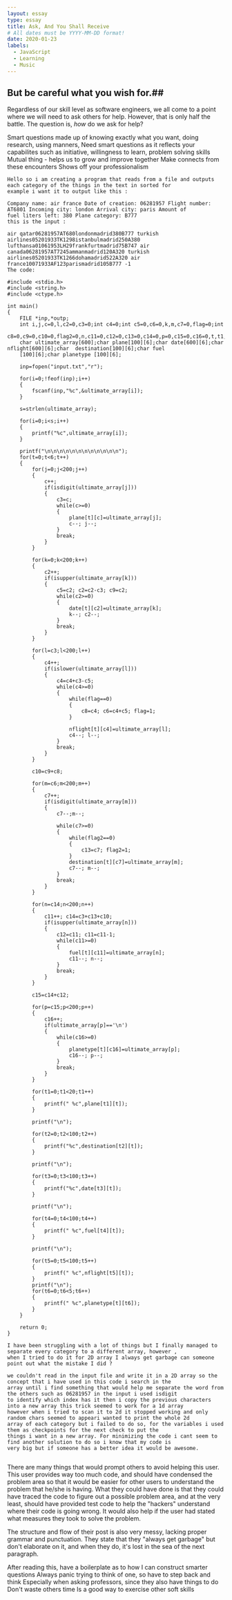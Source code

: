 ```yaml
---
layout: essay
type: essay
title: Ask, And You Shall Receive
# All dates must be YYYY-MM-DD format!
date: 2020-01-23
labels:
  - JavaScript
  - Learning
  - Music
---
```


## But be careful what you wish for.##

Regardless of our skill level as software engineers, we all come to a point where we will need to ask others for help. However, that is only half the battle. The question is, _how_ do we ask for help? 

Smart questions made up of knowing exactly what you want, doing research, using manners, 
Need smart questions as it reflects your capabilites such as initiative, willingness to learn, problem solving skills
Mutual thing - helps us to grow and improve together
Make connects from these encounters
Shows off your professionalism

``` 
Hello so i am creating a program that reads from a file and outputs each category of the things in the text in sorted for 
example i want it to output like this :

Company name: air france Date of creation: 06281957 Flight number: AT6801 Incoming city: london Arrival city: paris Amount of 
fuel liters left: 380 Plane category: B777
this is the input :

air qatar06281957AT680londonmadrid380B777 turkish airlines05201933TK1298istanbulmadrid250A380 
lufthansa01061953LH29frankfurtmadrid75B747 air canada06281957AT7245ammanmadrid120A320 turkish 
airlines05201933TK1266dohamadrid522A320 air france10071933AF123parismadrid105B777 -1
The code:

#include <stdio.h>
#include <string.h>
#include <ctype.h>

int main()
{
    FILE *inp,*outp;
    int i,j,c=0,l,c2=0,c3=0;int c4=0;int c5=0,c6=0,k,m,c7=0,flag=0;int 
    c8=0,c9=0,c10=0,flag2=0,n,c11=0,c12=0,c13=0,c14=0,p=0,c15=0,c16=0,t,t1,t2,t3,t4,t5,t6,t7,s;
    char ultimate_array[600];char plane[100][6];char date[600][6];char nflight[600][6];char  destination[100][6];char fuel 
    [100][6];char planetype [100][6];

    inp=fopen("input.txt","r");

    for(i=0;!feof(inp);i++)
    {
        fscanf(inp,"%c",&ultimate_array[i]);
    }

    s=strlen(ultimate_array);

    for(i=0;i<s;i++)
    {
        printf("%c",ultimate_array[i]);
    }

    printf("\n\n\n\n\n\n\n\n\n\n\n\n");
    for(t=0;t<6;t++)
    {
        for(j=0;j<200;j++)
        {
            c++;
            if(isdigit(ultimate_array[j]))
            {
                c3=c;
                while(c>=0)
                {
                    plane[t][c]=ultimate_array[j];
                    c--; j--;
                }
                break;
            }
        }

        for(k=0;k<200;k++)
        {
            c2++;
            if(isupper(ultimate_array[k]))
            {
                c5=c2; c2=c2-c3; c9=c2;
                while(c2>=0)
                {
                    date[t][c2]=ultimate_array[k];
                    k--; c2--;
                }
                break;
            }
        }

        for(l=c3;l<200;l++)
        {
            c4++;
            if(islower(ultimate_array[l]))
            {
                c4=c4+c3-c5;
                while(c4>=0)
                {
                    while(flag==0)
                    {
                        c8=c4; c6=c4+c5; flag=1;
                    }

                    nflight[t][c4]=ultimate_array[l];
                    c4--; l--;
                }
                break;
            }
        }

        c10=c9+c8;

        for(m=c6;m<200;m++)
        {
            c7++;
            if(isdigit(ultimate_array[m]))
            {
                c7--;m--;

                while(c7>=0)
                {
                    while(flag2==0)
                    {
                        c13=c7; flag2=1;
                    }
                    destination[t][c7]=ultimate_array[m];
                    c7--; m--;
                }
                break;
            }
        }

        for(n=c14;n<200;n++)
        {
            c11++; c14=c3+c13+c10;
            if(isupper(ultimate_array[n]))
            {
                c12=c11; c11=c11-1;
                while(c11>=0)
                {
                    fuel[t][c11]=ultimate_array[n];
                    c11--; n--;
                }
                break;
            }
        }

        c15=c14+c12;

        for(p=c15;p<200;p++)
        {
            c16++;
            if(ultimate_array[p]=='\n')
            {
                while(c16>=0)
                {
                    planetype[t][c16]=ultimate_array[p];
                    c16--; p--;
                }
                break;
            }
        }

        for(t1=0;t1<20;t1++)
        {
            printf(" %c",plane[t1][t]);
        }

        printf("\n");

        for(t2=0;t2<100;t2++)
        {
            printf("%c",destination[t2][t]);
        }

        printf("\n");

        for(t3=0;t3<100;t3++)
        {
            printf("%c",date[t3][t]);
        }

        printf("\n");

        for(t4=0;t4<100;t4++)
        {
            printf(" %c",fuel[t4][t]);
        }

        printf("\n");

        for(t5=0;t5<100;t5++)
        {
            printf(" %c",nflight[t5][t]);
        }
        printf("\n");
        for(t6=0;t6<5;t6++)
        {
            printf(" %c",planetype[t][t6]);
        }
    }

    return 0;
}

I have been struggling with a lot of things but I finally managed to separate every category to a different array, however , 
when I tried to do it for 2D array I always get garbage can someone point out what the mistake I did ?

we couldn't read in the input file and write it in a 2D array so the concept that i have used in this code i search in the 
array until i find something that would help me separate the word from the others such as 06281957 in the input i used isdigit 
to identify which index has it then i copy the previous characters into a new array this trick seemed to work for a 1d array 
however when i tried to scan it to 2d it stopped working and only random chars seemed to appeari wanted to print the whole 2d 
array of each category but i failed to do so, for the variables i used them as checkpoints for the next check to put the 
things i want in a new array. For minimizing the code i cant seem to find another solution to do so i know that my code is 
very big but if someone has a better idea it would be awesome.
    
```
There are many things that would prompt others to avoid helping this user. This user provides way too much code, and should have condensed the problem area so that it would be easier for other users to understand the problem that he/she is having. What they could have done is that they could have traced the code to figure out a possible problem area, and at the very least, should have provided test code to help the "hackers" understand where their code is going wrong. It would also help if the user had stated what measures they took to solve the problem. 

The structure and flow of their post is also very messy, lacking proper grammar and punctuation. They state that they "always get garbage" but don't elaborate on it, and when they do, it's lost in the sea of the next paragraph. 

After reading this, have a boilerplate as to how I can construct smarter questions
Always panic trying to think of one, so have to step back and think
Especially when asking professors, since they also have things to do
Don't waste others time
Is a good way to exercise other soft skills

